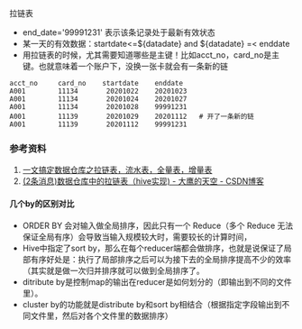 

拉链表
- end_date='99991231' 表示该条记录处于最新有效状态
- 某一天的有效数据：startdate<=${datadate} and ${datadate} =< enddate
- 用拉链表的时候，尤其需要知道哪些是主键！比如acct_no，card_no是主键。也就意味着一个账户下，没换一张卡就会有一条新的链
```
acct_no     card_no    startdate    enddate
A001        11134       20201022    20201023
A001        11134       20201024    20201027
A001        11134       20201028    99991231
A001        11139       20201029    20201112   # 开了一条新的链
A001        11139       20201112    99991231
```

### 参考资料
1. [一文搞定数据仓库之拉链表，流水表，全量表，增量表](https://blog.csdn.net/mtj66/article/details/78019370)
2. [(2条消息)数据仓库中的拉链表（hive实现) - 大鹰的天空 - CSDN博客](https://blog.csdn.net/u014770372/article/details/77069518)


#### 几个by的区别对比
- ORDER BY 会对输入做全局排序，因此只有一个 Reduce（多个 Reduce 无法保证全局有序）会导致当输入规模较大时，需要较长的计算时间，
- Hive中指定了sort by，那么在每个reducer端都会做排序，也就是说保证了局部有序好处是：执行了局部排序之后可以为接下去的全局排序提高不少的效率（其实就是做一次归并排序就可以做到全局排序了。 
- ditribute by是控制map的输出在reducer是如何划分的（即输出到不同的文件里）。 
- cluster by的功能就是distribute by和sort by相结合（根据指定字段输出到不同文件里，然后对各个文件里的数据排序）
